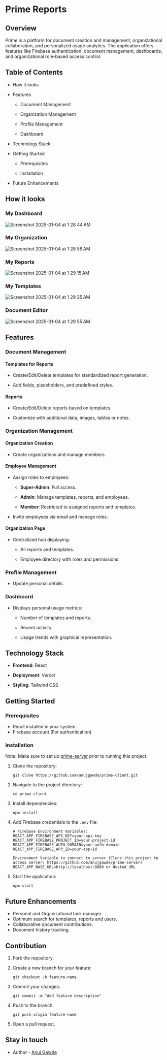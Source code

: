 # Prime Reports

## Overview

Prime is a platform for document creation and management, organizational collaboration, and personalized usage analytics. The application offers features like Firebase authentication, document management, dashboards, and organizational role-based access control.

## Table of Contents

-   How it looks

-   Features
        
    -   Document Management
        
    -   Organization Management
        
    -   Profile Management

	-	Dashboard
        
-   Technology Stack
    
-   Getting Started
    
    -   Prerequisites
        
    -   Installation
        
-   Future Enhancements

## How it looks

### My Dashboard
![Screenshot 2025-01-04 at 1 28 44 AM](https://github.com/user-attachments/assets/368a3b85-4356-413a-9cae-d763b9401177)

### My Organization
![Screenshot 2025-01-04 at 1 28 58 AM](https://github.com/user-attachments/assets/f4caa192-3cae-44ff-8d27-d74428135000)

### My Reports
![Screenshot 2025-01-04 at 1 29 15 AM](https://github.com/user-attachments/assets/718deddb-5d7a-4f1b-b647-6796e72e49f2)

### My Templates
![Screenshot 2025-01-04 at 1 29 25 AM](https://github.com/user-attachments/assets/d2c14472-c0b8-4073-9e27-a8f90e2ba161)

### Document Editor
![Screenshot 2025-01-04 at 1 29 55 AM](https://github.com/user-attachments/assets/0b60ecfc-5b6a-4540-af79-384ea72840c0)



## Features
    
### Document Management

#### Templates for Reports

-   Create/Edit/Delete templates for standardized report generation.
    
-   Add fields, placeholders, and predefined styles.
    

#### Reports

-   Create/Edit/Delete reports based on templates.
    
-   Customize with additional data, images, tables or notes.
        
### Organization Management

#### Organization Creation

-   Create organizations and manage members.
    

#### Employee Management

-   Assign roles to employees:
    
    -   **Super-Admin**: Full access.
        
    -   **Admin**: Manage templates, reports, and employees.
        
    -   **Member**: Restricted to assigned reports and templates.
        
-   Invite employees via email and manage roles.
    

#### Organization Page

-   Centralized hub displaying:
    
    -   All reports and templates.
        
    -   Employee directory with roles and permissions.
        

### Profile Management

-   Update personal details.
    
### Dashboard

-   Displays personal usage metrics:
    
    -   Number of templates and reports.
        
    -   Recent activity.
        
    -   Usage trends with graphical representation.

## Technology Stack

-   **Frontend**: React
    
-   **Deployment**: Vercel
    
-   **Styling**: Tailwind CSS
    

## Getting Started

### Prerequisites

-   React installed in your system.
-   Firebase account (For authentication)

### Installation
Note: Make sure to set up [prime-server](https://github.com/anujgawde/prime-server) prior to running this project.
1.  Clone the repository:
    
    ```
    git clone https://github.com/anujgawde/prime-client.git
    ```
    
2.  Navigate to the project directory:
    
    ```
    cd prime-client
    ```
    
3.  Install dependencies:
    
    ```
    npm install
    ```
    
4.  Add Firebase credentials to the `.env` file:
    
    ```
    # Firebase Environment Variables:
    REACT_APP_FIREBASE_API_KEY=your-api-key
    REACT_APP_FIREBASE_PROJECT_ID=your-project-id
	REACT_APP_FIREBASE_AUTH_DOMAIN=your-auth-domain
	REACT_APP_FIREBASE_APP_ID=your-app-id
	
	Environment Variable to connect to server (Clone this project to access server: https://github.com/anujgawde/prime-server)
	REACT_APP_BASE_URL=http://localhost:8080 or Hosted URL
    ```
    
5.  Start the application:
    ```
    npm start
    ```

## Future Enhancements

-   Personal and Organizational task manager.
-   Optimum search for templates, reports and users.
-   Collaborative document contributions.
-   Document history tracking.  

## Contribution

1.  Fork the repository.
    
2.  Create a new branch for your feature:
    
    ```
    git checkout -b feature-name
    ```
    
3.  Commit your changes:
    
    ```
    git commit -m "Add feature description"
    ```
    
4.  Push to the branch:
    
    ```
    git push origin feature-name
    ```
    
5.  Open a pull request.

## Stay in touch

- Author - [Anuj Gawde](https://x.com/axgdevv)
    
